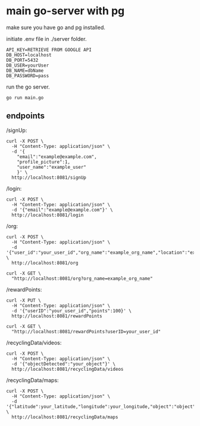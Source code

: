 # main go-server with pg

make sure you have go and pg installed.

initiate .env file in ./server folder.
```
API_KEY=RETRIEVE FROM GOOGLE API
DB_HOST=localhost
DB_PORT=5432
DB_USER=yourUser
DB_NAME=dbName
DB_PASSWORD=pass
```

run the go server.
```
go run main.go
```
## endpoints
/signUp:
```
curl -X POST \
  -H "Content-Type: application/json" \
  -d '{
    "email":"example@example.com",
    "profile_picture":1,
    "user_name":"example_user"
    }' \
  http://localhost:8081/signUp
```

/login:
```
curl -X POST \
  -H "Content-Type: application/json" \
  -d '{"email":"example@example.com"}' \
  http://localhost:8081/login
```

/org:
```
curl -X POST \
  -H "Content-Type: application/json" \
  -d '{"user_id":"your_user_id","org_name":"example_org_name","location":"example_location","description":"example_description"}' \
  http://localhost:8081/org

curl -X GET \
  "http://localhost:8081/org?org_name=example_org_name"
```

/rewardPoints:
```
curl -X PUT \
  -H "Content-Type: application/json" \
  -d '{"userID":"your_user_id","points":100}' \
  http://localhost:8081/rewardPoints

curl -X GET \
  "http://localhost:8081/rewardPoints?userID=your_user_id"

```

/recyclingData/videos:
```
curl -X POST \
  -H "Content-Type: application/json" \
  -d '{"objectDetected":"your_object"}' \
  http://localhost:8081/recyclingData/videos
```

/recyclingData/maps:
```
curl -X POST \
  -H "Content-Type: application/json" \
  -d '{"latitude":your_latitude,"longitude":your_longitude,"object":"object"}' \
  http://localhost:8081/recyclingData/maps

```
